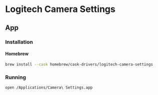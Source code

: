 # Logitech Camera Settings

## App

### Installation

#### Homebrew

```sh
brew install --cask homebrew/cask-drivers/logitech-camera-settings
```

### Running

```sh
open /Applications/Camera\ Settings.app
```
